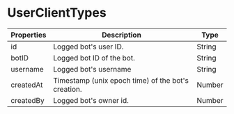 # UserClientTypes

| Properties | Description                                        | Type   |
| ---------- | -------------------------------------------------- | ------ |
| id         | Logged bot's user ID.                              | String |
| botID      | Logged bot ID of the bot.                          | String |
| username   | Logged bot's username                              | String |
| createdAt  | Timestamp (unix epoch time) of the bot's creation. | Number |
| createdBy  | Logged bot's owner id.                             | Number |
